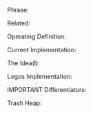 Phrase: 

Related:

Operating Definition: 

Current Implementation:

The Idea(l):

Logos Implementation: 

IMPORTANT Differentiators:

Trash Heap: